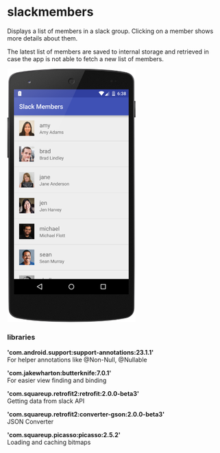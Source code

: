 # slackmembers
Displays a list of members in a slack group. Clicking on a member shows more details about them. 

The latest list of members are saved to internal storage and retrieved in case the app is not able to fetch a new list of members.

<img src="/screenshot.png" width="300px"/>

### libraries
**'com.android.support:support-annotations:23.1.1'**   
 For helper annotations like @Non-Null, @Nullable

**'com.jakewharton:butterknife:7.0.1'**   
For easier view finding and binding

**'com.squareup.retrofit2:retrofit:2.0.0-beta3'**  
Getting data from slack API

**'com.squareup.retrofit2:converter-gson:2.0.0-beta3'**   
JSON Converter

**'com.squareup.picasso:picasso:2.5.2'**   
Loading and caching bitmaps
